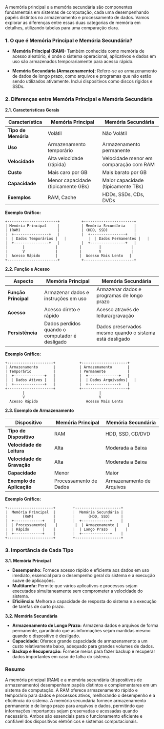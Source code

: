 A memória principal e a memória secundária são componentes fundamentais em sistemas de computação, cada uma desempenhando papéis distintos no armazenamento e processamento de dados. Vamos explorar as diferenças entre essas duas categorias de memória em detalhes, utilizando tabelas para uma comparação clara.

### **1. O que é Memória Principal e Memória Secundária?**

- **Memória Principal (RAM):** Também conhecida como memória de acesso aleatório, é onde o sistema operacional, aplicativos e dados em uso são armazenados temporariamente para acesso rápido.

- **Memória Secundária (Armazenamento):** Refere-se ao armazenamento de dados de longo prazo, como arquivos e programas que não estão sendo utilizados ativamente. Inclui dispositivos como discos rígidos e SSDs.

### **2. Diferenças entre Memória Principal e Memória Secundária**

**2.1. Características Gerais**

| **Característica**            | **Memória Principal**                 | **Memória Secundária**                |
|-------------------------------|---------------------------------------|---------------------------------------|
| **Tipo de Memória**           | Volátil                               | Não Volátil                            |
| **Uso**                       | Armazenamento temporário              | Armazenamento permanente                |
| **Velocidade**                | Alta velocidade (rápida)              | Velocidade menor em comparação com RAM |
| **Custo**                     | Mais caro por GB                      | Mais barato por GB                      |
| **Capacidade**                | Menor capacidade (tipicamente GBs)    | Maior capacidade (tipicamente TBs)     |
| **Exemplos**                  | RAM, Cache                            | HDDs, SSDs, CDs, DVDs                  |

**Exemplo Gráfico:**

```
+-----------------------+          +-----------------------+
| Memória Principal     |          | Memória Secundária    |
| (RAM)                 |          | (HDD, SSD)            |
|  +----------------+   |          |  +----------------+   |
|  | Dados Temporários |   |          |  | Dados Permanentes |   |
|  +----------------+   |          |  +----------------+   |
|       |              |          |        |              |
|       V              |          |        V              |
|  Acesso Rápido       |          |  Acesso Mais Lento   |
+-----------------------+          +-----------------------+
```

**2.2. Função e Acesso**

| **Aspecto**                 | **Memória Principal**                  | **Memória Secundária**               |
|-----------------------------|----------------------------------------|--------------------------------------|
| **Função Principal**        | Armazenar dados e instruções em uso     | Armazenar dados e programas de longo prazo |
| **Acesso**                  | Acesso direto e rápido                 | Acesso através de leitura/gravação   |
| **Persistência**            | Dados perdidos quando o computador é desligado | Dados preservados mesmo quando o sistema está desligado |

**Exemplo Gráfico:**

```
+---------------------+           +---------------------+
| Armazenamento       |           | Armazenamento       |
| Temporário          |           | Permanente          |
|  +--------------+   |           |  +--------------+   |
|  | Dados Ativos |   |           |  | Dados Arquivados|   |
|  +--------------+   |           |  +--------------+   |
+---------------------+           +---------------------+
        |                                  |
        V                                  V
  Acesso Rápido                      Acesso Mais Lento
```

**2.3. Exemplo de Armazenamento**

| **Dispositivo**          | **Memória Principal**    | **Memória Secundária**       |
|--------------------------|--------------------------|------------------------------|
| **Tipo de Dispositivo**  | RAM                      | HDD, SSD, CD/DVD             |
| **Velocidade de Leitura**| Alta                     | Moderada a Baixa             |
| **Velocidade de Gravação**| Alta                     | Moderada a Baixa             |
| **Capacidade**           | Menor                    | Maior                        |
| **Exemplo de Aplicação** | Processamento de Dados   | Armazenamento de Arquivos     |

**Exemplo Gráfico:**

```
+---------------------+        +---------------------+
|  Memória Principal  |        |  Memória Secundária |
|       (RAM)         |        |      (HDD, SSD)     |
|  +-------------+    |        |  +-------------+    |
|  | Processamento|    |        |  | Armazenamento |    |
|  | Rápido      |    |        |  | Longo Prazo   |    |
|  +-------------+    |        |  +-------------+    |
+---------------------+        +---------------------+
```

### **3. Importância de Cada Tipo**

**3.1. Memória Principal**

- **Desempenho:** Fornece acesso rápido e eficiente aos dados em uso imediato, essencial para o desempenho geral do sistema e a execução suave de aplicações.
- **Multitarefa:** Permite que vários aplicativos e processos sejam executados simultaneamente sem comprometer a velocidade do sistema.
- **Eficiência:** Melhora a capacidade de resposta do sistema e a execução de tarefas de curto prazo.

**3.2. Memória Secundária**

- **Armazenamento de Longo Prazo:** Armazena dados e arquivos de forma permanente, garantindo que as informações sejam mantidas mesmo quando o dispositivo é desligado.
- **Capacidade:** Oferece grande capacidade de armazenamento a um custo relativamente baixo, adequado para grandes volumes de dados.
- **Backup e Recuperação:** Fornece meios para fazer backup e recuperar dados importantes em caso de falha do sistema.

### **Resumo**

A memória principal (RAM) e a memória secundária (dispositivos de armazenamento) desempenham papéis distintos e complementares em um sistema de computação. A RAM oferece armazenamento rápido e temporário para dados e processos ativos, melhorando o desempenho e a eficiência do sistema. A memória secundária fornece armazenamento permanente e de longo prazo para arquivos e dados, permitindo que informações importantes sejam preservadas e acessadas quando necessário. Ambos são essenciais para o funcionamento eficiente e confiável dos dispositivos eletrônicos e sistemas computacionais.


